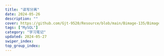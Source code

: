 ```yaml
---
title: "读写分离"
date: 2024-05-26
description: ""
cover: https://github.com/Gjt-9520/Resource/blob/main/Bimage-135/Bimage28.jpg?raw=true
tags: ["MySQL"]
category: "学习笔记"
updated: 2024-05-27
swiper_index: 
top_group_index: 
---
```


# 
